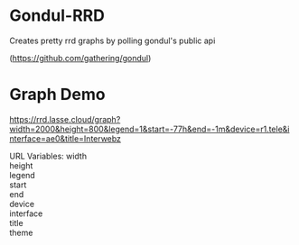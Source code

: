 # Gondul-RRD
Creates pretty rrd graphs by polling gondul's public api

(https://github.com/gathering/gondul)

# Graph Demo
https://rrd.lasse.cloud/graph?width=2000&height=800&legend=1&start=-77h&end=-1m&device=r1.tele&interface=ae0&title=Interwebz

URL Variables:
width  
height  
legend  
start  
end  
device  
interface  
title  
theme  
